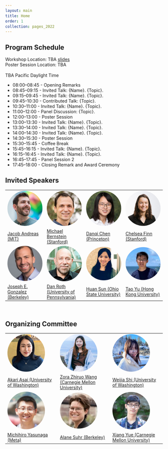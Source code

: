 ```yaml
---
layout: main
title: Home
order: 1
collection: pages_2022
---
```


## Program Schedule
Workshop Location: TBA <a href="https://link-for-slides">slides</a>
<br>
Poster Session Location: TBA
<br><br>
TBA Pacific Daylight Time

<ul>
<li> 08:00–08:45 - Opening Remarks </li>
<li> 08:45–09:15 - Invited Talk: {Name}. {Topic}. </li>
<li> 09:15–09:45 - Invited Talk: {Name}. {Topic}. </li>
<li> 09:45–10:30 - Contributed Talk: {Topic}. </li>
<li> 10:30–11:00 - Invited Talk: {Name}. {Topic}. </li>
<li> 11:00–12:00 - Panel Discussion: {Topic}. </li>
<li> 12:00–13:00 - Poster Session </li>
<li> 13:00–13:30 - Invited Talk: {Name}. {Topic}. </li>
<li> 13:30–14:00 - Invited Talk: {Name}. {Topic}. </li>
<li> 14:00–14:30 - Invited Talk: {Name}. {Topic}. </li>
<li> 14:30–15:30 - Poster Session </li>
<li> 15:30–15:45 - Coffee Break </li>
<li> 15:45–16:15 - Invited Talk: {Name}. {Topic}. </li>
<li> 16:15–16:45 - Invited Talk: {Name}. {Topic}. </li>
<li> 16:45–17:45 - Panel Session 2 </li>
<li> 17:45–18:00 - Closing Remark and Award Ceremony </li>
</ul>

## Invited Speakers

<table>
  <tbody>
    <tr>
      <td width="25%"><a href="https://www.mit.edu/~jda/"><img src="assets/images/jacob.jpeg" width="120px" align="bottom" style="border-radius: 50%"></a></td>
      <td width="25%"><a href="https://profiles.stanford.edu/michael-bernstein"><img src="assets/images/michael.jpeg" width="120px" align="bottom" style="border-radius: 50%"></a></td>
      <td width="25%"><a href="https://www.cs.princeton.edu/~danqic/"><img src="assets/images/danqi.jpeg" width="120px" align="bottom" style="border-radius: 50%"></a></td>
      <td width="25%"><a href="https://ai.stanford.edu/~cbfinn/"><img src="assets/images/chelsea.jpeg" width="120px" align="bottom" style="border-radius: 50%"></a></td>
    </tr>
    <tr>
      <td><a href="https://www.mit.edu/~jda/">Jacob Andreas (MIT)</a></td>
      <td><a href="https://profiles.stanford.edu/michael-bernstein">Michael Bernstein (Stanford)</a></td>
      <td><a href="https://www.cs.princeton.edu/~danqic/">Danqi Chen (Princeton)</a></td>
      <td><a href="https://ai.stanford.edu/~cbfinn/">Chelsea Finn (Stanford)</a></td>
    </tr>
    <tr>
      <td width="25%"><a href="https://people.eecs.berkeley.edu/~jegonzal/"><img src="assets/images/joseph.jpeg" width="120px" align="bottom" style="border-radius: 50%"></a></td>
      <td width="25%"><a href="https://www.cis.upenn.edu/~danroth/"><img src="assets/images/dan.jpeg" width="120px" align="bottom" style="border-radius: 50%"></a></td>
      <td width="25%"><a href="http://web.cse.ohio-state.edu/~huansun/"><img src="assets/images/huan.jpeg" width="120px" align="bottom" style="border-radius: 50%"></a></td>
      <td width="25%"><a href="https://taoyds.github.io/"><img src="assets/images/taoyu.png" width="120px" align="bottom" style="border-radius: 50%"></a></td>
    </tr>
    <tr>
      <td><a href="https://people.eecs.berkeley.edu/~jegonzal/">Joseph E. Gonzalez (Berkeley)</a></td>
      <td><a href="https://www.cis.upenn.edu/~danroth/">Dan Roth (University of Pennsylvania)</a></td>
      <td><a href="http://web.cse.ohio-state.edu/~huansun/">Huan Sun (Ohio State University)</a></td>
      <td><a href="https://taoyds.github.io/">Tao Yu (Hong Kong University)</a></td>
    </tr>
  </tbody>
</table>

<br>

## Organizing Committee

<table>
  <tbody>
    <tr>
      <td width="25%"><a href="https://akariasai.github.io/"><img src="assets/images/akari.webp" width="120px" align="bottom" style="border-radius: 50%"></a></td>
      <td width="25%"><a href="https://zorazrw.github.io/"><img src="assets/images/zora.jpg" width="120px" align="bottom" style="border-radius: 50%"></a></td>
      <td width="25%"><a href="https://swj0419.github.io/"><img src="assets/images/weijia.png" width="120px" align="bottom" style="border-radius: 50%"></a></td>
    </tr>
    <tr>
      <td><a href="https://akariasai.github.io/">Akari Asai (University of Washington)</a></td>
      <td><a href="https://zorazrw.github.io/">Zora Zhiruo Wang (Carnegie Mellon University)</a></td>
      <td><a href="https://swj0419.github.io/">Weijia Shi (University of Washington)</a></td>
    </tr>
    <tr>
      <td width="25%"><a href="https://cs.stanford.edu/~myasu/"><img src="assets/images/michihiro.jpeg" width="120px" align="bottom" style="border-radius: 50%"></a></td>
      <td width="25%"><a href="https://www.alanesuhr.com/"><img src="assets/images/alane.jpeg" width="120px" align="bottom" style="border-radius: 50%"></a></td>
      <td width="25%"><a href="https://xiangyue9607.github.io/"><img src="assets/images/xiang.jpeg" width="120px" align="bottom" style="border-radius: 50%"></a></td>
    </tr>
    <tr>
      <td><a href="https://cs.stanford.edu/~myasu/">Michihiro Yasunaga (Meta)</a></td>
      <td><a href="https://www.alanesuhr.com/">Alane Suhr (Berkeley)</a></td>
      <td><a href="https://xiangyue9607.github.io/">Xiang Yue (Carnegie Mellon University)</a></td>
    </tr>
  </tbody>
</table>
